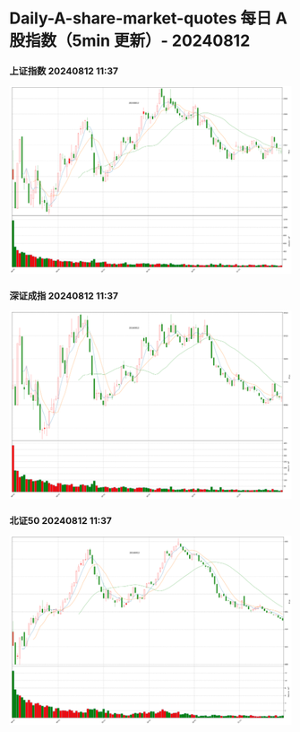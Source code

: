 
# Daily-A-share-market-quotes 每日 A 股指数（5min 更新）- 20240812

### 上证指数 20240812 11:37
![](./fig/2024/8/20240812-sh000001.png)

### 深证成指 20240812 11:37
![](./fig/2024/8/20240812-sz399001.png)

### 北证50 20240812 11:37
![](./fig/2024/8/20240812-bj899050.png)
